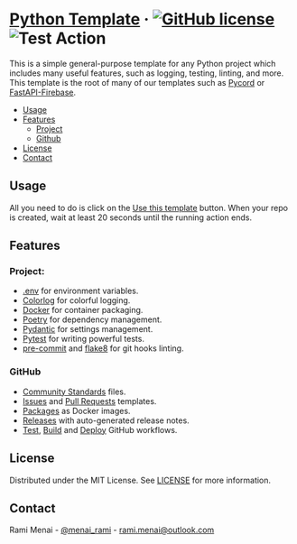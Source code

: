 # [Python Template](./README.md) &middot; [![GitHub license]](./LICENSE) ![Test Action]

This is a simple general-purpose template for any Python project which includes many useful features, such as logging,
testing, linting, and more. This template is the root of many of our templates such as [Pycord] or
[FastAPI-Firebase].

<!-- Table of Contents -->

- [Usage](#usage)
- [Features](#features)
  - [Project](#project)
  - [Github](#github)
- [License](#license)
- [Contact](#contact)

## Usage

All you need to do is click on the [Use this template] button. When your repo is created, wait at least 20 seconds until
the running action ends.

## Features

### Project:

* [.env] for environment variables.
* [Colorlog] for colorful logging.
* [Docker] for container packaging.
* [Poetry] for dependency management.
* [Pydantic] for settings management.
* [Pytest] for writing powerful tests.
* [pre-commit] and [flake8] for git hooks linting.

### GitHub

- [Community Standards] files.
- [Issues](./.github/ISSUE_TEMPLATE) and [Pull Requests](./.github/pull_request_template.md) templates.
- [Packages] as Docker images.
- [Releases] with auto-generated release notes.
- [Test](./.github/workflows/test.yaml), [Build](./.github/workflows/build.yaml)
  and [Deploy](./.github/workflows/deploy.yaml) GitHub workflows.

## License

Distributed under the MIT License. See [LICENSE](./LICENSE) for more information.

## Contact

Rami Menai - [@menai_rami][twitter] - [rami.menai@outlook.com][email]

<!-- Packages Links -->

[.env]: https://pypi.org/project/python-dotenv/
[colorlog]: https://pypi.org/project/colorlog/
[docker]: https://www.docker.com/
[dotenv]: https://pypi.org/project/python-dotenv/
[flake8]: https://flake8.pycqa.org/en/latest/
[poetry]: https://python-poetry.org/
[pre-commit]: https://pre-commit.com/
[pydantic]: https://pydantic-docs.helpmanual.io/
[pytest]: https://docs.pytest.org/en/6.2.x/

<!-- Repository links -->

[community standards]: https://github.com/boilercodes/python/community
[fastapi-firebase]: https://github.com/boilercodes/fastapi-firebase
[pycord]: https://github.com/boilercodes/pycord
[releases]: https://github.com/boilercodes/python/releases/
[packages]: https://github.com/boilercodes/python/pkgs/container/python
[use this template]: https://github.com/boilercodes/python/generate

<!-- Shields.io links -->

[gitHub license]: https://img.shields.io/badge/license-MIT-blue.svg
[test action]: https://github.com/boilercodes/python/actions/workflows/test.yaml/badge.svg

<!-- Social Media links -->

[email]: mailto:rami.menai@outlook.com
[twitter]: https://twitter.com/menai_rami

